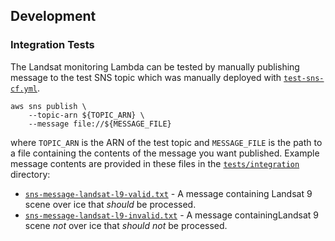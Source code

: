 ## Development

### Integration Tests

The Landsat monitoring Lambda can be tested by manually publishing message to the test SNS topic which was manually deployed with [`test-sns-cf.yml`](scripts/test-sns-cf.yml). 

```shell
aws sns publish \
    --topic-arn ${TOPIC_ARN} \
    --message file://${MESSAGE_FILE}
```

where `TOPIC_ARN` is the ARN of the test topic and `MESSAGE_FILE` is the path to a file containing the contents of the message you want published. Example message contents are provided in these files in the [`tests/integration`](tests/integration) directory:
* [`sns-message-landsat-l9-valid.txt`](tests/integration/sns-message-landsat-l9-valid.txt) - A message containing Landsat 9 scene over ice that *should* be processed.
* [`sns-message-landsat-l9-invalid.txt`](tests/integration/sns-message-landsat-l9-invalid.txt) - A message containingLandsat 9 scene *not* over ice that *should not* be processed.
